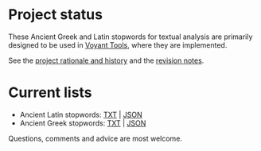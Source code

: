 # Project status

These Ancient Greek and Latin stopwords for textual analysis are primarily designed to be used in [Voyant Tools](http://voyant-tools.org/), where they are implemented.

See the [project rationale and history](rationale.md) and the [revision notes](revision_notes.md).

# Current lists

* Ancient Latin stopwords: [TXT](stopwords_latin.txt) | [JSON](stopwords_latin.json)
* Ancient Greek stopwords: [TXT](stopwords_greek.txt) | [JSON](stopwords_greek.json)

Questions, comments and advice are most welcome.
